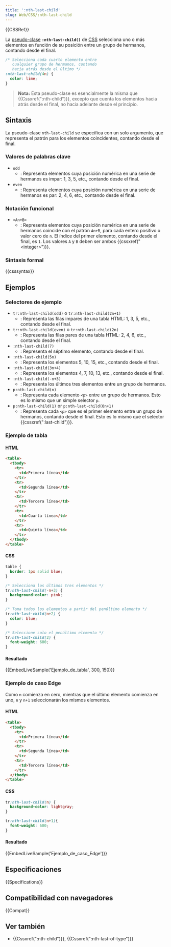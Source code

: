 ```yaml
---
title: ':nth-last-child'
slug: Web/CSS/:nth-last-child
---
```


{{CSSRef}}

La [pseudo-clase](/es/docs/Web/CSS/Pseudo-classes) **`:nth-last-child()`** de [CSS](/es/docs/Web/CSS) selecciona uno o más elementos en función de su posición entre un grupo de hermanos, contando desde el final.

```css
/* Selecciona cada cuarto elemento entre
   cualquier grupo de hermanos, contando
   hacia atrás desde el último */
:nth-last-child(4n) {
  color: lime;
}
```

> **Nota:** Esta pseudo-clase es esencialmente la misma que {{Cssxref(":nth-child")}}, excepto que cuenta los elementos hacia atrás desde el final, no hacia adelante desde el principio.

## Sintaxis

La pseudo-clase `nth-last-child` se especifica con un solo argumento, que representa el patrón para los elementos coincidentes, contando desde el final.

### Valores de palabras clave

- `odd`
  - : Representa elementos cuya posición numérica en una serie de hermanos es impar: 1, 3, 5, etc., contando desde el final.
- `even`
  - : Representa elementos cuya posición numérica en una serie de hermanos es par: 2, 4, 6, etc., contando desde el final.

### Notación funcional

- `<An+B>`
  - : Representa elementos cuya posición numérica en una serie de hermanos coincide con el patrón `An+B`, para cada entero positivo o valor cero de `n`. El índice del primer elemento, contando desde el final, es `1`. Los valores `A` y `B` deben ser ambos {{cssxref("&lt;integer&gt;")}}.

### Sintaxis formal

{{csssyntax}}

## Ejemplos

### Selectores de ejemplo

- `tr:nth-last-child(odd)` o `tr:nth-last-child(2n+1)`
  - : Representa las filas impares de una tabla HTML: 1, 3, 5, etc., contando desde el final.
- `tr:nth-last-child(even)` o `tr:nth-last-child(2n)`
  - : Representa las filas pares de una tabla HTML: 2, 4, 6, etc., contando desde el final.
- `:nth-last-child(7)`
  - : Representa el séptimo elemento, contando desde el final.
- `:nth-last-child(5n)`
  - : Representa los elementos 5, 10, 15, etc., contando desde el final.
- `:nth-last-child(3n+4)`
  - : Representa los elementos 4, 7, 10, 13, etc., contando desde el final.
- `:nth-last-child(-n+3)`
  - : Representa los últimos tres elementos entre un grupo de hermanos.
- `p:nth-last-child(n)`
  - : Representa cada elemento `<p>` entre un grupo de hermanos. Esto es lo mismo que un simple selector `p`.
- `p:nth-last-child(1)` or `p:nth-last-child(0n+1)`
  - : Representa cada `<p>` que es el primer elemento entre un grupo de hermanos, contando desde el final. Esto es lo mismo que el selector {{cssxref(":last-child")}}.

### Ejemplo de tabla

#### HTML

```html
<table>
  <tbody>
    <tr>
      <td>Primera línea</td>
    </tr>
    <tr>
      <td>Segunda línea</td>
    </tr>
    <tr>
      <td>Tercera línea</td>
    </tr>
    <tr>
      <td>Cuarta línea</td>
    </tr>
    <tr>
      <td>Quinta línea</td>
    </tr>
  </tbody>
</table>
```

#### CSS

```css
table {
  border: 1px solid blue;
}

/* Selecciona los últimos tres elementos */
tr:nth-last-child(-n+3) {
  background-color: pink;
}

/* Toma todos los elementos a partir del penúltimo elemento */
tr:nth-last-child(n+2) {
  color: blue;
}

/* Seleccione solo el penúltimo elemento */
tr:nth-last-child(2) {
  font-weight: 600;
}
```

#### Resultado

{{EmbedLiveSample('Ejemplo_de_tabla', 300, 150)}}

### Ejemplo de caso Edge

Como `n` comienza en cero, mientras que el último elemento comienza en uno, `n` y `n+1` seleccionarán los mismos elementos.

#### HTML

```html
<table>
  <tbody>
    <tr>
      <td>Primera línea</td>
    </tr>
    <tr>
      <td>Segunda línea</td>
    </tr>
    <tr>
      <td>Tercera línea</td>
    </tr>
  </tbody>
</table>
```

#### CSS

```css
tr:nth-last-child(n) {
  background-color: lightgray;
}

tr:nth-last-child(n+1){
  font-weight: 600;
}
```

#### Resultado

{{EmbedLiveSample('Ejemplo_de_caso_Edge')}}

## Especificaciones

{{Specifications}}

## Compatibilidad con navegadores

{{Compat}}

## Ver también

- {{Cssxref(":nth-child")}}, {{Cssxref(":nth-last-of-type")}}
